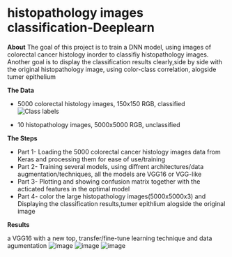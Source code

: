 #  histopathology images classification-Deeplearn
**About**
The goal of this project is to train a DNN model, using images of colorectal cancer histology inorder to classifiy histopathology images.
Another goal is to display the classification results clearly,side by side with the original histopathology image, using color-class correlation, alogside tumer epithelium

**The Data**
* 5000 colorectal histology images, 150x150 RGB, classified
![Class labels](https://user-images.githubusercontent.com/78749321/132136482-c52c142e-7ae7-4eb2-99f7-49c137457bb1.png)

* 10 histopathology images, 5000x5000 RGB, unclassified

**The Steps**
* Part 1- Loading the 5000 colorectal cancer histology images data from Keras and processing them for ease of use/training
* Part 2- Training several models, using diffrent architectures/data augmentation/techniques, all the models are VGG16 or VGG-like
* Part 3- Plotting and showing confusion matrix together with the acticated features in the optimal model
* Part 4- color the large histopathology images(5000x5000x3) and Displaying the classification results,tumer epithlium alogside the original image

**Results**

a VGG16 with a new top, transfer/fine-tune learning technique and data agumentation 
![image](https://user-images.githubusercontent.com/78749321/132358872-583f32b0-cab9-4a53-b5f2-b7ec18facc0a.png)
![image](https://user-images.githubusercontent.com/78749321/132358934-3a914177-0b6e-4302-be98-47b1f08b29d6.png)
![image](https://user-images.githubusercontent.com/78749321/132359182-95f32b76-9777-48d0-a497-7a13c524bf43.png)



